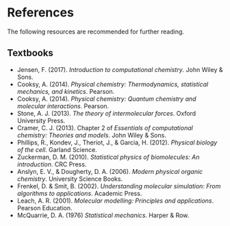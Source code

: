 # References

The following resources are recommended for further reading.

## Textbooks

-   Jensen, F. (2017). *Introduction to computational chemistry*. John Wiley & Sons.
-   Cooksy, A. (2014). *Physical chemistry: Thermodynamics, statistical mechanics, and kinetics*. Pearson.
-   Cooksy, A. (2014). *Physical chemistry: Quantum chemistry and molecular interactions*. Pearson.
-   Stone, A. J. (2013). *The theory of intermolecular forces*. Oxford University Press.
-   Cramer, C. J. (2013). Chapter 2 of *Essentials of computational chemistry: Theories and models*. John Wiley & Sons.
-   Phillips, R., Kondev, J., Theriot, J., & Garcia, H. (2012). *Physical biology of the cell*. Garland Science.
-   Zuckerman, D. M. (2010). *Statistical physics of biomolecules: An introduction*. CRC Press.
-   Anslyn, E. V., & Dougherty, D. A. (2006). *Modern physical organic chemistry*. University Science Books.
-   Frenkel, D. & Smit, B. (2002). *Understanding molecular simulation: From algorithms to applications*. Academic Press.
-   Leach, A. R. (2001). *Molecular modelling: Principles and applications*. Pearson Education.
-   McQuarrie, D. A. (1976) *Statistical mechanics*. Harper & Row.

